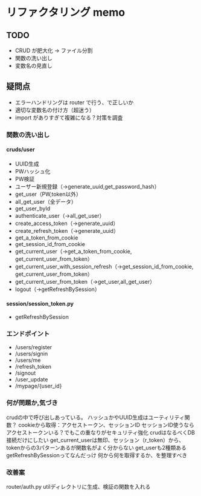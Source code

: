 # リファクタリング memo

## TODO

- CRUD が肥大化 → ファイル分割
- 関数の洗い出し
- 変数名の見直し

## 疑問点

- エラーハンドリングは router で行う、で正しいか
- 適切な変数名の付け方（超迷う）
- import がありすぎて複雑になる？対策を調査

### 関数の洗い出し
#### cruds/user
- UUID生成
- PWハッシュ化
- PW検証
- ユーザー新規登録（→generate_uuid,get_password_hash）
- get_user（PW,token以外）
- all_get_user（全データ）
- get_user_byId
- authenticate_user（→all_get_user）
- create_access_token（→generate_uuid）
- create_refresh_token（→generate_uuid）
- get_a_token_from_cookie
- get_session_id_from_cookie
- get_current_user（→get_a_token_from_cookie, get_current_user_from_token）
- get_current_user_with_session_refresh（→get_session_id_from_cookie, get_current_user_from_token）
- get_current_user_from_token（→get_user,all_get_user）
- logout（→getRefreshBySession）

#### session/session_token.py
- getRefreshBySession

### エンドポイント
- /users/register
- /users/signin
- /users/me
- /refresh_token
- /signout
- /user_update
- /mypage/{user_id}

### 何が問題か,気づき
crudの中で呼び出しあっている。
ハッシュかやUUID生成はユーティリティ関数？
cookieから取得：アクセストークン、セッションID
セッションID使うならアクセストークンいる？でもこの重なりがセキュリティ強化
crudはなるべくDB接続だけにしたい
get_current_userは無印、セッション（r_token）から、tokenからの3パターンあるが関数名がよく分からない
get_userも2種類ある
getRefreshBySessionってなんだっけ
何から何を取得するか、を整理すべき

### 改善案
router/auth.py
utilディレクトリに生成、検証の関数を入れる

